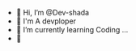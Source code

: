 - 👋 Hi, I’m @Dev-shada
- 👀 I'm A devploper 
- 🌱 I’m currently learning Coding ...
- 💞️ 
<!---
Dev-shada/Dev-shada is a ✨ special ✨ repository because its `README.md` (this file) appears on your GitHub profile.
You can click the Preview link to take a look at your changes.
--->
